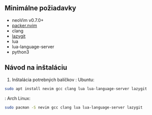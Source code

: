 ## Minimálne požiadavky

- neoVim v0.7.0+
- [packer.nvim](https://github.com/wbthomason/packer.nvim)
- clang
- [lazygit](https://github.com/jesseduffield/Lazygit)
- lua
- lua-language-server
- python3

## Návod na inštaláciu

1. Inštalácia potrebných balíčkov
: Ubuntu:
```bash
sudo apt install nevim gcc clang lua lua-language-server lazygit
```

: Arch Linux:
```bash
sudo pacman -S nevim gcc clang lua lua-language-server lazygit
```
